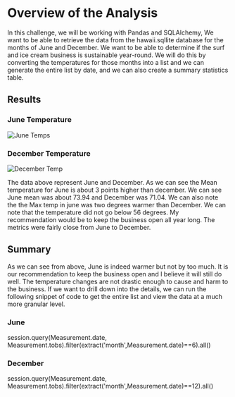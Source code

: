 # Overview of the Analysis
 In this challenge, we will be working with Pandas and SQLAlchemy,  We want to be able to retrieve the data from the hawaii.sqllite database for the months of June and December.  We want to be able to determine if the surf and ice cream business is sustainable year-round.  We will do this by converting the temperatures for those months into a list and we can generate the entire list by date, and we can also create a summary statistics table.
 
 ## Results
 
 ### June Temperature
 
 ![June Temps](https://user-images.githubusercontent.com/98061420/160320967-aa633e3a-a19d-41e4-8368-26d1a51491ef.PNG)
 
 
 
 
 ### December Temperature
 
![December Temp](https://user-images.githubusercontent.com/98061420/160320980-e85237da-5784-4296-ba47-97878af9c935.PNG)

The data above represent June and December.  As we can see the Mean temperature for June is about 3 points higher than december. We can see June mean was about 73.94 and December was 71.04.  We can also note the the Max temp in june was two degrees warmer than December. We can note that the temperature did not go below 56 degrees. My recommendation would be to keep the business open all year long.  The metrics were fairly close from June to December.  


## Summary
As we can see from above, June is indeed warmer but not by too much.  It is our recommendation to keep the business open and I believe it will still do well.  The temperature changes are not drastic enough to cause and harm to the business. If we want to drill down into the details, we can run the following snippet of code to get the entire list and view the data at a much more granular level.

### June

session.query(Measurement.date, Measurement.tobs).filter(extract('month',Measurement.date)==6).all()

### December

session.query(Measurement.date, Measurement.tobs).filter(extract('month',Measurement.date)==12).all()
